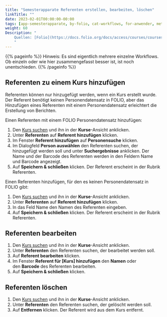 ```yaml
---
title: "Semesterapparate Referenten erstellen, bearbeiten, löschen"
linkTitle: ""
date: 2023-02-01T00:00:00-00:00
tags: [app-semesterapparate, by-folio, cat-workflows, for-anwender, meta-workflow_sammlung]
weight: 60
Description: "
    Quellen: [Folio](https://docs.folio.org/docs/access/courses/courses/#adding-an-instructor-to-a-course ) & [GBV](https://info.gbv.de/pages/viewpage.action?pageId=843841632)
    "
---
```


{{% pageinfo %}}
Hinweis: Es sind eigentlich mehrere einzelne Workflows. Ob einzeln oder wie hier zusammengefasst besser ist, ist noch unentschieden.
{{% /pageinfo %}}

## Referenten zu einem Kurs hinzufügen

Referenten können nur hinzugefügt werden, wenn ein Kurs erstellt wurde. Der Referent benötigt keinen Personendatensatz in FOLIO, aber das Hinzufügen eines Referenten mit einem Personendatensatz erleichtert die Erstellung von Berichten.

Einen Referenten mit einem FOLIO Personendatensatz hinzufügen:

1.  Den [Kurs suchen](https://info.gbv.de/display/FOLIOGBVEXTERN/Folio%3A+Semesterapparate+Suche+nach+Kursen+und+reservierten+Exemplaren) und ihn in der **Kurse**\-Ansicht anklicken.
2.  Unter **Referenten** auf **Referent hinzufügen** klicken.
3.  Im Fenster **Referent hinzufügen** auf **Personensuche** klicken.
4.  Im Dialogfeld **Person auswählen** den Referenten suchen, der hinzugefügt werden soll und unter **Suchergebnisse** anklicken. Der Name und der Barcode des Referenten werden in den Feldern Name und Barcode angezeigt.
5.  Auf **Speichern & schließen** klicken. Der Referent erscheint in der Rubrik Referenten.

Einen Referenten hinzufügen, für den es keinen Personendatensatz in FOLIO gibt:

1.  Den [Kurs suchen](https://info.gbv.de/display/FOLIOGBVEXTERN/Folio%3A+Semesterapparate+Suche+nach+Kursen+und+reservierten+Exemplaren) und ihn in der **Kurse**\-Ansicht anklicken.
2.  Unter **Referenten** auf **Referent hinzufügen** klicken.
3.  In das Feld Name den Namen des Referenten eingeben.
4.  Auf **Speichern & schließen** klicken. Der Referent erscheint in der Rubrik Referenten.

## Referenten bearbeiten

1.  Den [Kurs suchen](https://info.gbv.de/display/FOLIOGBVEXTERN/Folio%3A+Semesterapparate+Suche+nach+Kursen+und+reservierten+Exemplaren) und ihn in der **Kurse**\-Ansicht anklicken.
2.  Unter **Referenten** den Referenten suchen, der bearbeitet werden soll.
3.  Auf **Referent bearbeiten** klicken.
4.  Im Fenster **Referent für \[Kurs\] hinzufügen** den **Namen** oder den **Barcode** des Referenten bearbeiten.
5.  Auf **Speichern & schließen** klicken.

## Referenten löschen

1.  Den [Kurs suchen](https://info.gbv.de/display/FOLIOGBVEXTERN/Folio%3A+Semesterapparate+Suche+nach+Kursen+und+reservierten+Exemplaren) und ihn in der **Kurse**\-Ansicht anklicken.
2.  Unter **Referenten** den Referenten suchen, der gelöscht werden soll.
3.  Auf **Entfernen** klicken. Der Referent wird aus dem Kurs entfernt.

